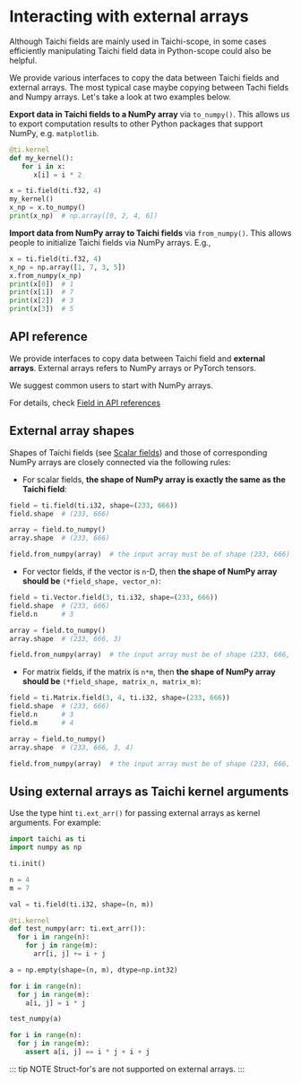 # Interacting with external arrays

Although Taichi fields are mainly used in Taichi-scope, in some cases
efficiently manipulating Taichi field data in Python-scope could also be
helpful.

We provide various interfaces to copy the data between Taichi fields and
external arrays. The most typical case maybe copying between Tachi
fields and Numpy arrays. Let\'s take a look at two examples below.

**Export data in Taichi fields to a NumPy array** via `to_numpy()`. This
allows us to export computation results to other Python packages that
support NumPy, e.g. `matplotlib`.

```python {8}
@ti.kernel
def my_kernel():
   for i in x:
      x[i] = i * 2

x = ti.field(ti.f32, 4)
my_kernel()
x_np = x.to_numpy()
print(x_np)  # np.array([0, 2, 4, 6])
```

**Import data from NumPy array to Taichi fields** via `from_numpy()`.
This allows people to initialize Taichi fields via NumPy arrays. E.g.,

```python {3}
x = ti.field(ti.f32, 4)
x_np = np.array([1, 7, 3, 5])
x.from_numpy(x_np)
print(x[0])  # 1
print(x[1])  # 7
print(x[2])  # 3
print(x[3])  # 5
```

## API reference

We provide interfaces to copy data between Taichi field and **external
arrays**. External arrays refers to NumPy arrays or PyTorch tensors.

We suggest common users to start with NumPy arrays.

For details, check [Field in API references](../api/field.md)

## External array shapes

Shapes of Taichi fields (see [Scalar fields](../api/scalar_field.md)) and those of corresponding NumPy arrays are closely
connected via the following rules:

- For scalar fields, **the shape of NumPy array is exactly the same as
  the Taichi field**:

```python
field = ti.field(ti.i32, shape=(233, 666))
field.shape  # (233, 666)

array = field.to_numpy()
array.shape  # (233, 666)

field.from_numpy(array)  # the input array must be of shape (233, 666)
```

- For vector fields, if the vector is `n`-D, then **the shape of NumPy
  array should be** `(*field_shape, vector_n)`:

```python
field = ti.Vector.field(3, ti.i32, shape=(233, 666))
field.shape  # (233, 666)
field.n      # 3

array = field.to_numpy()
array.shape  # (233, 666, 3)

field.from_numpy(array)  # the input array must be of shape (233, 666, 3)
```

- For matrix fields, if the matrix is `n*m`, then **the shape of NumPy
  array should be** `(*field_shape, matrix_n, matrix_m)`:

```python
field = ti.Matrix.field(3, 4, ti.i32, shape=(233, 666))
field.shape  # (233, 666)
field.n      # 3
field.m      # 4

array = field.to_numpy()
array.shape  # (233, 666, 3, 4)

field.from_numpy(array)  # the input array must be of shape (233, 666, 3, 4)
```

## Using external arrays as Taichi kernel arguments

Use the type hint `ti.ext_arr()` for passing external arrays as kernel
arguments. For example:

```python {12}
import taichi as ti
import numpy as np

ti.init()

n = 4
m = 7

val = ti.field(ti.i32, shape=(n, m))

@ti.kernel
def test_numpy(arr: ti.ext_arr()):
  for i in range(n):
    for j in range(m):
      arr[i, j] += i + j

a = np.empty(shape=(n, m), dtype=np.int32)

for i in range(n):
  for j in range(m):
    a[i, j] = i * j

test_numpy(a)

for i in range(n):
  for j in range(m):
    assert a[i, j] == i * j + i + j
```

::: tip NOTE
Struct-for\'s are not supported on external arrays.
:::
